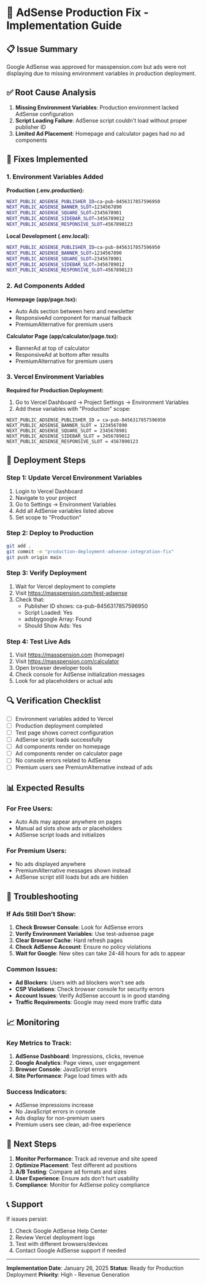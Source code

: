 # 🚀 AdSense Production Fix - Implementation Guide

## 📋 Issue Summary

Google AdSense was approved for masspension.com but ads were not displaying due to missing environment variables in production deployment.

## ✅ Root Cause Analysis

1. **Missing Environment Variables**: Production environment lacked AdSense configuration
2. **Script Loading Failure**: AdSense script couldn't load without proper publisher ID
3. **Limited Ad Placement**: Homepage and calculator pages had no ad components

## 🔧 Fixes Implemented

### 1. Environment Variables Added

**Production (.env.production):**
```bash
NEXT_PUBLIC_ADSENSE_PUBLISHER_ID=ca-pub-8456317857596950
NEXT_PUBLIC_ADSENSE_BANNER_SLOT=1234567890
NEXT_PUBLIC_ADSENSE_SQUARE_SLOT=2345678901
NEXT_PUBLIC_ADSENSE_SIDEBAR_SLOT=3456789012
NEXT_PUBLIC_ADSENSE_RESPONSIVE_SLOT=4567890123
```

**Local Development (.env.local):**
```bash
NEXT_PUBLIC_ADSENSE_PUBLISHER_ID=ca-pub-8456317857596950
NEXT_PUBLIC_ADSENSE_BANNER_SLOT=1234567890
NEXT_PUBLIC_ADSENSE_SQUARE_SLOT=2345678901
NEXT_PUBLIC_ADSENSE_SIDEBAR_SLOT=3456789012
NEXT_PUBLIC_ADSENSE_RESPONSIVE_SLOT=4567890123
```

### 2. Ad Components Added

**Homepage (app/page.tsx):**
- Auto Ads section between hero and newsletter
- ResponsiveAd component for manual fallback
- PremiumAlternative for premium users

**Calculator Page (app/calculator/page.tsx):**
- BannerAd at top of calculator
- ResponsiveAd at bottom after results
- PremiumAlternative for premium users

### 3. Vercel Environment Variables

**Required for Production Deployment:**

1. Go to Vercel Dashboard → Project Settings → Environment Variables
2. Add these variables with "Production" scope:

```
NEXT_PUBLIC_ADSENSE_PUBLISHER_ID = ca-pub-8456317857596950
NEXT_PUBLIC_ADSENSE_BANNER_SLOT = 1234567890
NEXT_PUBLIC_ADSENSE_SQUARE_SLOT = 2345678901
NEXT_PUBLIC_ADSENSE_SIDEBAR_SLOT = 3456789012
NEXT_PUBLIC_ADSENSE_RESPONSIVE_SLOT = 4567890123
```

## 🚀 Deployment Steps

### Step 1: Update Vercel Environment Variables
1. Login to Vercel Dashboard
2. Navigate to your project
3. Go to Settings → Environment Variables
4. Add all AdSense variables listed above
5. Set scope to "Production"

### Step 2: Deploy to Production
```bash
git add .
git commit -m "production-deployment-adsense-integration-fix"
git push origin main
```

### Step 3: Verify Deployment
1. Wait for Vercel deployment to complete
2. Visit https://masspension.com/test-adsense
3. Check that:
   - Publisher ID shows: ca-pub-8456317857596950
   - Script Loaded: Yes
   - adsbygoogle Array: Found
   - Should Show Ads: Yes

### Step 4: Test Live Ads
1. Visit https://masspension.com (homepage)
2. Visit https://masspension.com/calculator
3. Open browser developer tools
4. Check console for AdSense initialization messages
5. Look for ad placeholders or actual ads

## 🔍 Verification Checklist

- [ ] Environment variables added to Vercel
- [ ] Production deployment completed
- [ ] Test page shows correct configuration
- [ ] AdSense script loads successfully
- [ ] Ad components render on homepage
- [ ] Ad components render on calculator page
- [ ] No console errors related to AdSense
- [ ] Premium users see PremiumAlternative instead of ads

## 📊 Expected Results

### For Free Users:
- Auto Ads may appear anywhere on pages
- Manual ad slots show ads or placeholders
- AdSense script loads and initializes

### For Premium Users:
- No ads displayed anywhere
- PremiumAlternative messages shown instead
- AdSense script still loads but ads are hidden

## 🐛 Troubleshooting

### If Ads Still Don't Show:
1. **Check Browser Console**: Look for AdSense errors
2. **Verify Environment Variables**: Use test-adsense page
3. **Clear Browser Cache**: Hard refresh pages
4. **Check AdSense Account**: Ensure no policy violations
5. **Wait for Google**: New sites can take 24-48 hours for ads to appear

### Common Issues:
- **Ad Blockers**: Users with ad blockers won't see ads
- **CSP Violations**: Check browser console for security errors
- **Account Issues**: Verify AdSense account is in good standing
- **Traffic Requirements**: Google may need more traffic data

## 📈 Monitoring

### Key Metrics to Track:
1. **AdSense Dashboard**: Impressions, clicks, revenue
2. **Google Analytics**: Page views, user engagement
3. **Browser Console**: JavaScript errors
4. **Site Performance**: Page load times with ads

### Success Indicators:
- AdSense impressions increase
- No JavaScript errors in console
- Ads display for non-premium users
- Premium users see clean, ad-free experience

## 🎯 Next Steps

1. **Monitor Performance**: Track ad revenue and site speed
2. **Optimize Placement**: Test different ad positions
3. **A/B Testing**: Compare ad formats and sizes
4. **User Experience**: Ensure ads don't hurt usability
5. **Compliance**: Monitor for AdSense policy compliance

## 📞 Support

If issues persist:
1. Check Google AdSense Help Center
2. Review Vercel deployment logs
3. Test with different browsers/devices
4. Contact Google AdSense support if needed

---

**Implementation Date**: January 26, 2025
**Status**: Ready for Production Deployment
**Priority**: High - Revenue Generation
